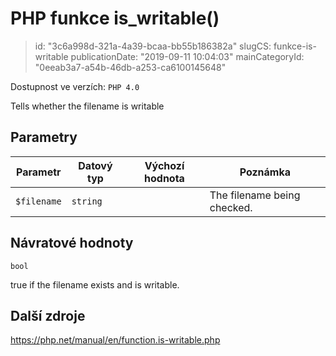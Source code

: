 PHP funkce is_writable()
========================

> id: "3c6a998d-321a-4a39-bcaa-bb55b186382a"
> slugCS: funkce-is-writable
> publicationDate: "2019-09-11 10:04:03"
> mainCategoryId: "0eeab3a7-a54b-46db-a253-ca6100145648"

Dostupnost ve verzích: `PHP 4.0`

Tells whether the filename is writable


Parametry
--------------

| Parametr | Datový typ | Výchozí hodnota | Poznámka |
|-----|-----|-----|-----|
| `$filename` | `string` |  | The filename being checked. |


Návratové hodnoty
----------------

`bool`

true if the filename exists and is
writable.

Další zdroje
------------

https://php.net/manual/en/function.is-writable.php
